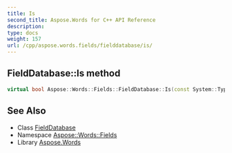 ```yaml
---
title: Is
second_title: Aspose.Words for C++ API Reference
description: 
type: docs
weight: 157
url: /cpp/aspose.words.fields/fielddatabase/is/
---
```

## FieldDatabase::Is method




```cpp
virtual bool Aspose::Words::Fields::FieldDatabase::Is(const System::TypeInfo &target) const override
```

## See Also

* Class [FieldDatabase](../)
* Namespace [Aspose::Words::Fields](../../)
* Library [Aspose.Words](../../../)
